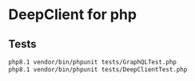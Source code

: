 # DeepClient for php

## Tests
```bash
php8.1 vendor/bin/phpunit tests/GraphQLTest.php
php8.1 vendor/bin/phpunit tests/DeepClientTest.php
```